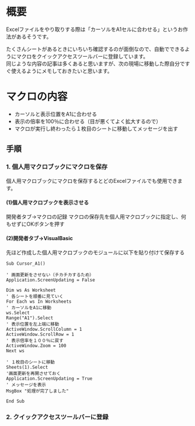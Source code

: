 # 概要
Excelファイルをやり取りする際は「カーソルをA1セルに合わせる」というお作法があるそうです。  
  
たくさんシートがあるときにいちいち確認するのが面倒なので、自動でできるようにマクロをクイックアクセスツールバーに登録しています。  
同じような内容の記事は多くあると思いますが、次の現場に移動した際自分ですぐ使えるようにメモしておきたいと思います。  

# マクロの内容
- カーソルと表示位置をA1に合わせる
- 表示の倍率を100％に合わせる（目が悪くてよく拡大するので）
- マクロが実行し終わったら１枚目のシートに移動してメッセージを出す

## 手順
### 1. 個人用マクロブックにマクロを保存
個人用マクロブックにマクロを保存するとどのExcelファイルでも使用できます。

#### (1)個人用マクロブックを表示させる
開発者タブ->マクロの記録
マクロの保存先を個人用マクロブックに指定し、何もせずにOKボタンを押す

#### (2)開発者タブ->VisualBasic
先ほど作成した個人用マクロブックのモジュールに以下を貼り付けて保存する
```
Sub Cursor_A1()

' 画面更新をさせない（チカチカするため）
Application.ScreenUpdating = False

Dim ws As Worksheet
' 各シートを順番に見ていく
For Each ws In Worksheets
' カーソルをA1に移動
ws.Select
Range("A1").Select
' 表示位置を左上端に移動
ActiveWindow.ScrollColumn = 1
ActiveWindow.ScrollRow = 1
' 表示倍率を１００％に戻す
ActiveWindow.Zoom = 100
Next ws

' １枚目のシートに移動
Sheets(1).Select
'画面更新を再開させておく
Application.ScreenUpdating = True
' メッセージを表示
MsgBox "処理が完了しました"

End Sub
```


### 2. クイックアクセスツールバーに登録
